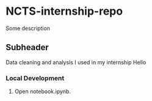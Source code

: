 # NCTS-internship-repo

Some description

## Subheader

Data cleaning and analysis I used in my internship
Hello

### Local Development 

1. Open notebook.ipynb.